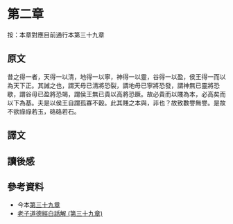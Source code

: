# 第二章

按：本章對應目前通行本第三十九章

## 原文

昔之得一者，天得一以清，地得一以寧，神得一以靈，谷得一以盈，侯王得一而以為天下正。其誡之也，謂天毋已清將恐裂，謂地毋已寧將恐發，謂神無已靈將恐歇，謂谷毋已盈將恐竭，謂侯王無已貴以高將恐蹶。故必貴而以賤為本，必高矣而以下為基。夫是以侯王自謂孤寡不穀。此其賤之本與，非也？故致數譽無譽。是故不欲祿祿若玉，硌硌若石。

## 譯文



## 讀後感



## 參考資料

* 今本[第三十九章](https://www.daodejing.org/39.html)
* [老子道德經白話解 (第三十九章)](https://blog.xuite.net/chun.hung693/twblog/155961219)